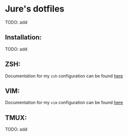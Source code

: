 # Jure's dotfiles

TODO: add

## Installation:

TODO: add

## ZSH:

Documentation for my `zsh` configuration can be found [here](https://github.com/jglasovic/dotfiles/tree/master/zsh.symlink)

## VIM:

Documentation for my `vim` configuration can be found [here](https://github.com/jglasovic/dotfiles/tree/master/vim.symlink)

## TMUX:

TODO: add
